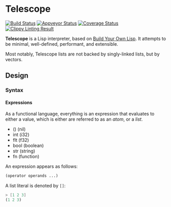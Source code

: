 # Telescope

[![Build
Status](https://travis-ci.org/jzhu98/lrs.svg?style=flat-square&branch=develop)](https://travis-ci.org/jzhu98/lrs)
[![Appveyor Status](https://ci.appveyor.com/api/projects/status/rlhd2gyjcmdkdxc7/branch/develop?svg=true)](https://ci.appveyor.com/project/jzhu98/lrs/branch/develop)
[![Coverage Status](https://coveralls.io/repos/github/jzhu98/lrs/badge.svg?style=flat-square&branch=develop)](https://coveralls.io/github/jzhu98/lrs?branch=develop)
[![Clippy Linting Result](https://clippy.bashy.io/github/jzhu98/lrs/develop/badge.svg?style=flat-square)](https://clippy.bashy.io/github/jzhu98/lrs/develop/log)

**Telescope** is a Lisp interpreter, based on [Build Your Own Lisp](buildyourownlisp.com).
It attempts to be minimal, well-defined, performant, and extensible.

Most notably, Telescope lists are not backed by singly-linked lists, but by vectors.

## Design

### Syntax

#### Expressions

As a functional language, everything is an expression that
evaluates to either a value, which is either  are referred to as an *atom*, or a *list*.

- ()    (nil)
- int   (i32)
- flt   (f32)
- bool  (boolean)
- str   (string)
- fn    (function)

An expression appears as follows:

```lisp
(operator operands ...)
```

A list literal is denoted by `[]`:

```scheme
> [1 2 3]
(1 2 3)
```
